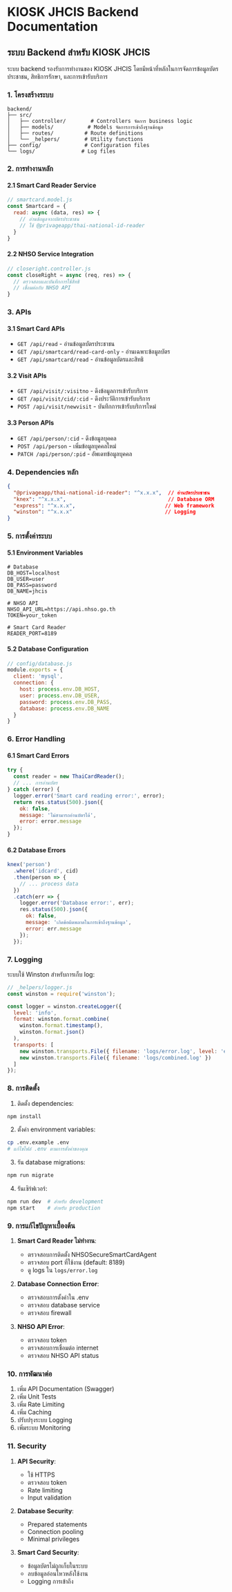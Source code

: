 # KIOSK JHCIS Backend Documentation

## ระบบ Backend สำหรับ KIOSK JHCIS

ระบบ backend รองรับการทำงานของ KIOSK JHCIS โดยมีหน้าที่หลักในการจัดการข้อมูลบัตรประชาชน, สิทธิการรักษา, และการเข้ารับบริการ

### 1. โครงสร้างระบบ

```
backend/
├── src/
│   ├── controller/        # Controllers จัดการ business logic
│   ├── models/           # Models จัดการการเข้าถึงฐานข้อมูล
│   ├── routes/          # Route definitions
│   └── _helpers/        # Utility functions
├── config/              # Configuration files
└── logs/               # Log files
```

### 2. การทำงานหลัก

#### 2.1 Smart Card Reader Service
```javascript
// smartcard.model.js
const Smartcard = {
  read: async (data, res) => {
    // อ่านข้อมูลจากบัตรประชาชน
    // ใช้ @privageapp/thai-national-id-reader
  }
}
```

#### 2.2 NHSO Service Integration
```javascript
// closeright.controller.js
const closeRight = async (req, res) => {
  // ตรวจสอบและบันทึกการใช้สิทธิ
  // เชื่อมต่อกับ NHSO API
}
```

### 3. APIs

#### 3.1 Smart Card APIs
- `GET /api/read` - อ่านข้อมูลบัตรประชาชน
- `GET /api/smartcard/read-card-only` - อ่านเฉพาะข้อมูลบัตร
- `GET /api/smartcard/read` - อ่านข้อมูลบัตรและสิทธิ

#### 3.2 Visit APIs
- `GET /api/visit/:visitno` - ดึงข้อมูลการเข้ารับบริการ
- `GET /api/visit/cid/:cid` - ดึงประวัติการเข้ารับบริการ
- `POST /api/visit/newvisit` - บันทึกการเข้ารับบริการใหม่

#### 3.3 Person APIs
- `GET /api/person/:cid` - ดึงข้อมูลบุคคล
- `POST /api/person` - เพิ่มข้อมูลบุคคลใหม่
- `PATCH /api/person/:pid` - อัพเดทข้อมูลบุคคล

### 4. Dependencies หลัก

```json
{
  "@privageapp/thai-national-id-reader": "^x.x.x",  // อ่านบัตรประชาชน
  "knex": "^x.x.x",                                 // Database ORM
  "express": "^x.x.x",                             // Web framework
  "winston": "^x.x.x"                              // Logging
}
```

### 5. การตั้งค่าระบบ

#### 5.1 Environment Variables
```env
# Database
DB_HOST=localhost
DB_USER=user
DB_PASS=password
DB_NAME=jhcis

# NHSO API
NHSO_API_URL=https://api.nhso.go.th
TOKEN=your_token

# Smart Card Reader
READER_PORT=8189
```

#### 5.2 Database Configuration
```javascript
// config/database.js
module.exports = {
  client: 'mysql',
  connection: {
    host: process.env.DB_HOST,
    user: process.env.DB_USER,
    password: process.env.DB_PASS,
    database: process.env.DB_NAME
  }
}
```

### 6. Error Handling

#### 6.1 Smart Card Errors
```javascript
try {
  const reader = new ThaiCardReader();
  // ... การอ่านบัตร
} catch (error) {
  logger.error('Smart card reading error:', error);
  return res.status(500).json({
    ok: false,
    message: 'ไม่สามารถอ่านบัตรได้',
    error: error.message
  });
}
```

#### 6.2 Database Errors
```javascript
knex('person')
  .where('idcard', cid)
  .then(person => {
    // ... process data
  })
  .catch(err => {
    logger.error('Database error:', err);
    res.status(500).json({
      ok: false,
      message: 'เกิดข้อผิดพลาดในการเข้าถึงฐานข้อมูล',
      error: err.message
    });
  });
```

### 7. Logging

ระบบใช้ Winston สำหรับการเก็บ log:

```javascript
// _helpers/logger.js
const winston = require('winston');

const logger = winston.createLogger({
  level: 'info',
  format: winston.format.combine(
    winston.format.timestamp(),
    winston.format.json()
  ),
  transports: [
    new winston.transports.File({ filename: 'logs/error.log', level: 'error' }),
    new winston.transports.File({ filename: 'logs/combined.log' })
  ]
});
```

### 8. การติดตั้ง

1. ติดตั้ง dependencies:
```bash
npm install
```

2. ตั้งค่า environment variables:
```bash
cp .env.example .env
# แก้ไขไฟล์ .env ตามการตั้งค่าของคุณ
```

3. รัน database migrations:
```bash
npm run migrate
```

4. รันเซิร์ฟเวอร์:
```bash
npm run dev  # สำหรับ development
npm start    # สำหรับ production
```

### 9. การแก้ไขปัญหาเบื้องต้น

1. **Smart Card Reader ไม่ทำงาน**:
   - ตรวจสอบการติดตั้ง NHSOSecureSmartCardAgent
   - ตรวจสอบ port ที่ใช้งาน (default: 8189)
   - ดู logs ใน `logs/error.log`

2. **Database Connection Error**:
   - ตรวจสอบการตั้งค่าใน .env
   - ตรวจสอบ database service
   - ตรวจสอบ firewall

3. **NHSO API Error**:
   - ตรวจสอบ token
   - ตรวจสอบการเชื่อมต่อ internet
   - ตรวจสอบ NHSO API status

### 10. การพัฒนาต่อ

1. เพิ่ม API Documentation (Swagger)
2. เพิ่ม Unit Tests
3. เพิ่ม Rate Limiting
4. เพิ่ม Caching
5. ปรับปรุงระบบ Logging
6. เพิ่มระบบ Monitoring

### 11. Security

1. **API Security**:
   - ใช้ HTTPS
   - ตรวจสอบ token
   - Rate limiting
   - Input validation

2. **Database Security**:
   - Prepared statements
   - Connection pooling
   - Minimal privileges

3. **Smart Card Security**:
   - ข้อมูลบัตรไม่ถูกเก็บในระบบ
   - ลบข้อมูลอ่อนไหวหลังใช้งาน
   - Logging การเข้าถึง
